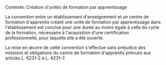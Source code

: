 Contexte: Création d'unités de formation par apprentissage

La convention entre un établissement d'enseignement et un centre de formation d'apprentis créant une unité de formation par apprentissage dans l'établissement est conclue pour une durée au moins égale à celle du cycle de la formation, nécessaire à l'acquisition d'une certification professionnelle, pour laquelle elle a été ouverte.

La mise en œuvre de cette convention s'effectue sans préjudice des missions et obligations du centre de formation d'apprentis prévues aux articles L. 6231-2 à L. 6231-7.